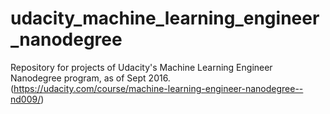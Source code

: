 # udacity_machine_learning_engineer_nanodegree
Repository for projects of Udacity's Machine Learning Engineer Nanodegree program, as of Sept 2016. (https://udacity.com/course/machine-learning-engineer-nanodegree--nd009/)
